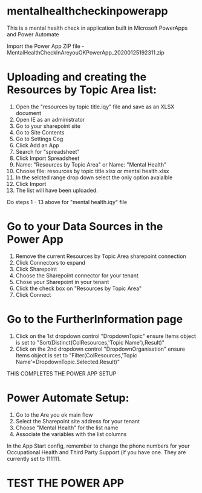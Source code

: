 # mentalhealthcheckinpowerapp
This is a mental health check in application built in Microsoft PowerApps and Power Automate

Import the Power App ZIP file - MentalHealthCheckInAreyouOKPowerApp_20200125192311.zip

# Uploading and creating the Resources by Topic Area list:

1. Open the "resources by topic title.iqy" file and save as an XLSX document
2. Open IE as an administrator
3. Go to your sharepoint site
4. Go to Site Contents
5. Go to Settings Cog
6. Click Add an App
7. Search for "spreadsheet"
8. Click Import Spreadsheet
9. Name: "Resources by Topic Area" or Name: "Mental Health"
10. Choose file: resources by topic title.xlsx or mental health.xlsx
11. In the selcted range drop down select the only option avaialble
12. Click Import
13. The list will have been uploaded.

Do steps 1 - 13 above for "mental health.iqy" file

# Go to your Data Sources in the Power App

1. Remove the current Resources by Topic Area sharepoint connection
2. Click Connectors to expand
3. Click Sharepoint
4. Choose the Sharepoint connector for your tenant
5. Chose your Sharepoint in your tenant
6. Click the check box on "Resources by Topic Area"
7. Click Connect

# Go to the FurtherInformation page

1. Click on the 1st dropdown control "DropdownTopic" ensure Items object is set to "Sort(Distinct(ColResources,'Topic Name'),Result)"
2. Click on the 2nd dropdown control "DropdownOrganisation" ensure Items object is set to "Filter(ColResources,'Topic Name'=DropdownTopic.Selected.Result)"


THIS COMPLETES THE POWER APP SETUP

# Power Automate Setup:

1. Go to the Are you ok main flow
2. Select the Sharepoint site address for your tenant
3. Choose "Mental Health" for the list name
4. Associate the variables with the list columns

In the App Start config, remember to change the phone numbers for your Occupational Health and Third Party Support (if you have one.  They are currently set to 111111.


# TEST THE POWER APP
